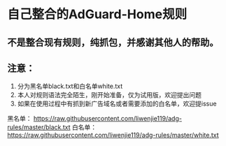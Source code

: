 自己整合的AdGuard-Home规则
=

不是整合现有规则，纯抓包，并感谢其他人的帮助。
-
注意：
-
1. 分为黑名单black.txt和白名单white.txt
2. 本人对规则语法完全陌生，刚开始准备，仅为试用版，欢迎提出问题
3. 如果在使用过程中有抓到新广告域名或者需要添加的白名单，欢迎提issue

黑名单： https://raw.githubusercontent.com/liwenjie119/adg-rules/master/black.txt
白名单： https://raw.githubusercontent.com/liwenjie119/adg-rules/master/white.txt
